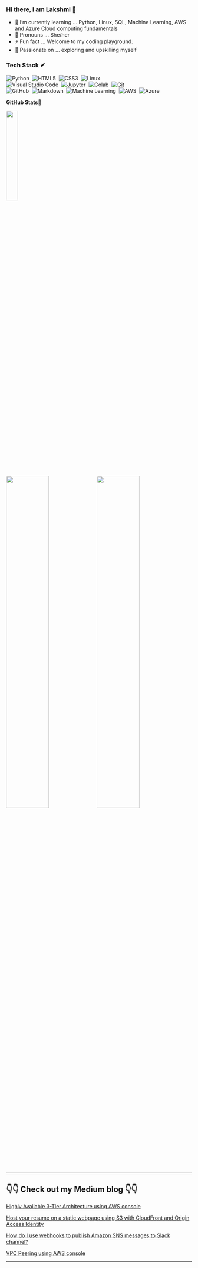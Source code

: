 ### Hi there, I am Lakshmi 👋


- 🌱 I’m currently learning ... Python, Linux, SQL, Machine Learning, AWS and Azure Cloud computing fundamentals
- 👩‍ Pronouns ... She/her
- ⚡ Fun fact ... Welcome to my coding playground.
- 💪 Passionate on ... exploring and upskilling myself



### Tech Stack  ✔&nbsp; 

![Python](https://img.shields.io/badge/-Python-05122A?style=flat&logo=Python)&nbsp;
![HTML5](https://img.shields.io/badge/-HTML5-05122A?style=flat&logo=html5&logoColor=white)&nbsp;
![CSS3](https://img.shields.io/badge/-CSS3-05122A?style=flat&logo=css3)&nbsp;
![Linux](https://img.shields.io/badge/-Linux-05122A?style=flat&logo=linux)&nbsp;\
![Visual Studio Code](https://img.shields.io/badge/-Visual%20Studio%20Code-05122A?style=flat&logo=visual-studio-code&logoColor=007ACC)&nbsp;
![Jupyter](https://img.shields.io/badge/-Jupyter-05122A?style=flat&logo=jupyter&logoColor=007ACC)&nbsp;
![Colab](https://img.shields.io/badge/-Colab-05122A?style=flat&logo=Colab&logoColor=1572B6)&nbsp;
![Git](https://img.shields.io/badge/-Git-05122A?style=flat&logo=git)&nbsp;\
![GitHub](https://img.shields.io/badge/-GitHub-05122A?style=flat&logo=github)&nbsp;
![Markdown](https://img.shields.io/badge/-Markdown-05122A?style=flat&logo=markdown)&nbsp;
![Machine Learning](https://img.shields.io/badge/-Machine%20Learning-05122A?style=flat&logo=Machine-Learning&logoColor=E34A86)&nbsp;
![AWS](https://img.shields.io/badge/-AWS-05122A?style=flat&logo=AmazonWebServices)&nbsp;
![Azure](https://img.shields.io/badge/-Azure-05122A?style=flat&logo=Azure)&nbsp;

**GitHub Stats🎯**<br>

<img width="25%" src="https://profile-counter.glitch.me/{lk-learner}/count.svg" /> 


<p align="left">
  <img width="48%" src="https://github-readme-stats.vercel.app/api?username=lk-learner&show_icons=true&theme=tokyonight&count_private=true&include_all_commits=true" /> 
  <img width="48%" src="https://github-readme-streak-stats.herokuapp.com/?user=lk-learner&theme=tokyonight" />
</p>

---

## 👇👇 Check out my Medium blog 👇👇

[Highly Available 3-Tier Architecture using AWS console](https://medium.com/@LakshmiKadali/highly-available-3-tier-architecture-using-aws-console-90c37500309)


[Host your resume on a static webpage using S3 with CloudFront and Origin Access Identity](https://medium.com/@LakshmiKadali/host-your-resume-on-static-webpage-using-s3-with-cloudfront-and-origin-access-identity-f57a58e75ad8)


[How do I use webhooks to publish Amazon SNS messages to Slack channel?](https://medium.com/@LakshmiKadali/how-do-i-use-webhooks-to-publish-amazon-sns-messages-to-slack-channel-74cdadd781bc)


[VPC Peering using AWS console](https://medium.com/@LakshmiKadali/vpc-peering-using-aws-console-5132848b2fc1)

---
